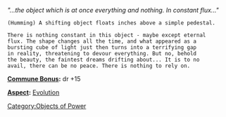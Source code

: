 *"...the object which is at once everything and nothing. In constant
flux..."*

`(Humming) A shifting object floats inches above a simple pedestal.`

`There is nothing constant in this object - maybe except eternal`  
`flux. The shape changes all the time, and what appeared as a`  
`bursting cube of light just then turns into a terrifying gap`  
`in reality, threatening to devour everything. But no, behold`  
`the beauty, the faintest dreams drifting about... It is to no`  
`avail, there can be no peace. There is nothing to rely on.`

**[Commune Bonus](Commune.md "wikilink"):** dr +15

**[Aspect](:Category:Aspects.md "wikilink"):** [
Evolution](Aspect_-_Evolution.md "wikilink")

[Category:Objects of Power](Category:Objects_of_Power "wikilink")
